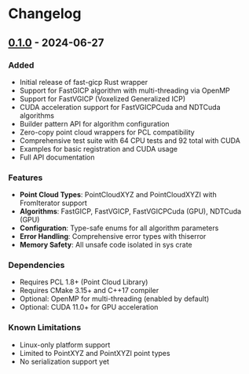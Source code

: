 # Changelog

## [0.1.0] - 2024-06-27

### Added
- Initial release of fast-gicp Rust wrapper
- Support for FastGICP algorithm with multi-threading via OpenMP
- Support for FastVGICP (Voxelized Generalized ICP)
- CUDA acceleration support for FastVGICPCuda and NDTCuda algorithms
- Builder pattern API for algorithm configuration
- Zero-copy point cloud wrappers for PCL compatibility
- Comprehensive test suite with 64 CPU tests and 92 total with CUDA
- Examples for basic registration and CUDA usage
- Full API documentation

### Features
- **Point Cloud Types**: PointCloudXYZ and PointCloudXYZI with FromIterator support
- **Algorithms**: FastGICP, FastVGICP, FastVGICPCuda (GPU), NDTCuda (GPU)
- **Configuration**: Type-safe enums for all algorithm parameters
- **Error Handling**: Comprehensive error types with thiserror
- **Memory Safety**: All unsafe code isolated in sys crate

### Dependencies
- Requires PCL 1.8+ (Point Cloud Library)
- Requires CMake 3.15+ and C++17 compiler
- Optional: OpenMP for multi-threading (enabled by default)
- Optional: CUDA 11.0+ for GPU acceleration

### Known Limitations
- Linux-only platform support
- Limited to PointXYZ and PointXYZI point types
- No serialization support yet

[0.1.0]: https://github.com/jerry73204/fast_gicp_rust/releases/tag/v0.1.0

